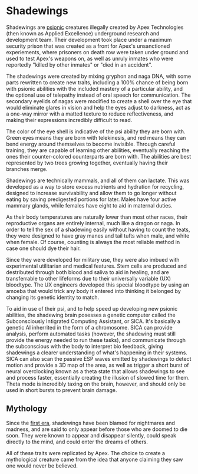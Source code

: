 # Shadewings

Shadewings are [psionic](magic.md) creatures illegally created by Apex Technologies (then known as Applied Excellence) underground research and development team. Their development took place under a maximum security prison that was created as a front for Apex's unsanctioned experiements, where prisoners on death row were taken under ground and used to test Apex's weapons on, as well as unruly inmates who were reportedly "killed by other inmates" or "died in an accident".

The shadewings were created by mixing gryphon and naga DNA, with some parts rewritten to create new traits, including a 100% chance of being born with psionic abilities with the included mastery of a particular ability, and the optional use of telepathy instead of oral speech for communication. The secondary eyelids of nagas were modified to create a shell over the eye that would eliminate glares in vision and help the eyes adjust to darkness, act as a one-way mirror with a matted texture to reduce reflectiveness, and making their expressions incredibly difficult to read.

The color of the eye shell is indicative of the psi ability they are born with. Green eyes means they are born with telekinesis, and red means they can bend energy around themselves to become invisible. Through careful training, they are capable of learning other abilities, eventually reaching the ones their counter-colored counterparts are born with. The abilities are best represented by two trees growing together, eventually having their branches merge.

Shadewings are technically mammals, and all of them can lactate. This was developed as a way to store excess nutrients and hydration for recycling, designed to increase survivability and allow them to go longer without eating by saving predigested portions for later. Males have four active mammary glands, while females have eight to aid in maternal duties.

As their body temperatures are naturally lower than most other races, their reproductive organs are entirely internal, much like a dragon or naga. In order to tell the sex of a shadewing easily without having to count the teats, they were designed to have gray manes and tail tufts when male, and white when female. Of course, counting is always the most reliable method in case one should dye their hair.

Since they were developed for military use, they were also imbued with experimental utilitarian and medical features. Stem cells are produced and destributed through both blood and saliva to aid in healing, and are transferrable to other lifeforms due to their universally variable (UX) bloodtype. The UX engineers developed this special bloodtype by using an amoeba that would trick any body it entered into thinking it belonged by changing its genetic identity to match.

To aid in use of their psi, and to help speed up developing new psionic abilities, the shadewing brain posesses a genetic computer called the Subconsciously Intigrated Computing Assistant, or SICA. It's basically a genetic AI inherrited in the form of a chromosome. SICA can provide analysis, perform automated tasks (however, the shadewing must still provide the energy needed to run these tasks), and communicate through the subconscious with the body to interpret bio feedback, giving shadewings a clearer understanding of what's happening in their systems. SICA can also scan the passive ESP waves emitted by shadewings to detect motion and provide a 3D map of the area, as well as trigger a short burst of neural overclocking known as a theta state that allows shadewings to see and process faster, essentially creating the illusion of slowed time for them. Theta mode is incredibly taxing on the brain, however, and should only be used in short bursts to prevent brain damage.

## Mythology

Since the [first era](history.md), shadewings have been blamed for nightmares and madness, and are said to only appear before those who are doomed to die soon. They were known to appear and disappear silently, could speak directly to the mind, and could enter the dreams of others.

All of these traits were replicated by Apex. The choice to create a mythological creature came from the idea that anyone claiming they saw one would never be believed.
